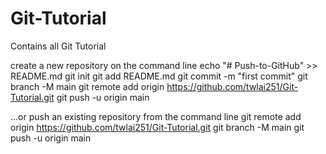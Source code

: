 # Git-Tutorial
Contains all Git Tutorial

create a new repository on the command line
echo "# Push-to-GitHub" >> README.md
git init
git add README.md
git commit -m "first commit"
git branch -M main
git remote add origin https://github.com/twlai251/Git-Tutorial.git
git push -u origin main



…or push an existing repository from the command line
git remote add origin https://github.com/twlai251/Git-Tutorial.git
git branch -M main
git push -u origin main

